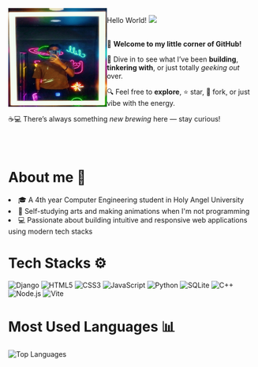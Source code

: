 <img src="https://github.com/Freiderich/Freiderich/blob/main/images/IMG_20250705_163833.jpg" width="200" height="200" align="left">
<p>
  Hello World! <img src="https://media.giphy.com/media/hvRJCLFzcasrR4ia7z/giphy.gif" width="25">
</p>
<p><br>
🎉 <strong>Welcome to my little corner of GitHub!</strong> <br>

🚀 Dive in to see what I’ve been <strong>building</strong>, <strong>tinkering with</strong>, or just totally <em>geeking out</em> over. <br>

🔍 Feel free to <strong>explore</strong>, ⭐ star, 🍴 fork, or just vibe with the energy. <br>

☕💻 There’s always something <em>new brewing</em> here — stay curious!
</p>

<!-- About me -->
<div style="clear: both;"></div>
<br><br>
<div style="clear: both;"></div>
<H1>About me 🧑</H1>
<p>
  <li>🎓 A 4th year Computer Engineering student in Holy Angel University </li> 
  <li>🎨 Self-studying arts and making animations when I'm not programming</li>
  <li>💻 Passionate about building intuitive and responsive web applications using modern tech stacks</li> 
</p>

<!-- Tech Stacks -->
<div>
<H1>Tech Stacks ⚙</H1>
<p align="left">
  <img src="https://cdn.jsdelivr.net/gh/devicons/devicon/icons/django/django-plain.svg" style="height:35px;" alt="Django" />
  <img src="https://cdn.jsdelivr.net/gh/devicons/devicon/icons/html5/html5-original.svg" style="height:28px;" alt="HTML5" />
  <img src="https://cdn.jsdelivr.net/gh/devicons/devicon/icons/css3/css3-original.svg" style="height:28px;" alt="CSS3" />
  <img src="https://cdn.jsdelivr.net/gh/devicons/devicon/icons/javascript/javascript-original.svg" style="height:28px;" alt="JavaScript" />
  <img src="https://cdn.jsdelivr.net/gh/devicons/devicon/icons/python/python-original.svg" style="height:28px;" alt="Python" />
  <img src="https://cdn.jsdelivr.net/gh/devicons/devicon/icons/sqlite/sqlite-original.svg" style="height:28px;" alt="SQLite" />
  <img src="https://cdn.jsdelivr.net/gh/devicons/devicon/icons/cplusplus/cplusplus-original.svg" style="height:28px;" alt="C++" />
  <img src="https://cdn.jsdelivr.net/gh/devicons/devicon/icons/nodejs/nodejs-original.svg" style="height:28px;" alt="Node.js" />
  <img src="https://cdn.jsdelivr.net/gh/devicons/devicon/icons/vite/vite-original.svg" style="height:28px;" alt="Vite" />
</p>
</div>

<!-- Most Used Languages -->
<H1>Most Used Languages 📊</H1>
<p align="left">
  <img 
    src="https://github-readme-stats.vercel.app/api/top-langs/?username=Freiderich&layout=compact&theme=tokyonight&exclude_repo=python-big-repo"
    alt="Top Languages" 
  />
</p>
